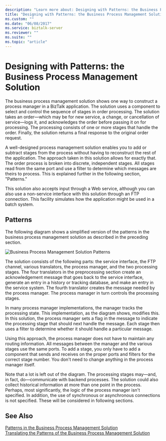 ```yaml
---
description: "Learn more about: Designing with Patterns: the Business Process Management Solution"
title: "Designing with Patterns: the Business Process Management Solution"
ms.custom: ""
ms.date: "06/08/2017"
ms.service: biztalk-server
ms.reviewer: ""
ms.suite: ""
ms.topic: "article"
---
```

# Designing with Patterns: the Business Process Management Solution
The business process management solution shows one way to construct a process manager in a BizTalk application. The solution uses a component to select and control the sequence of stages in order processing. The solution takes an order—which may be for new service, a change, or cancellation of service—logs it, and acknowledges the order before passing it on for processing. The processing consists of one or more stages that handle the order. Finally, the solution returns a final response to the original order request.  
  
 A well-designed process management solution enables you to add or subtract stages from the process without having to reconstruct the rest of the application. The approach taken in this solution allows for exactly that. The order process is broken into discrete, independent stages. All stages read from the same port and use a filter to determine which messages are theirs to process. This is explained further in the following section, "Patterns."  
  
 This solution also accepts input through a Web service, although you can also use a non-service interface with this solution through an FTP connection. This facility simulates how the application might be used in a batch system.  
  
## Patterns  
 The following diagram shows a simplified version of the patterns in the business process management solution as described in the preceding section.  
  
 ![Business Process Management Solution Patterns](../core/media/bts-cp-business-process-management-patterns.gif "bts_cp_Business_Process_Management_Patterns")  
  
 The solution consists of the following parts: the service interface, the FTP channel, various translators, the process manager, and the two processing stages. The four translators in the preprocessing section create an acknowledgement message that goes back to the service interface, generate an entry in a history or tracking database, and make an entry in the service system. The fourth translator creates the message needed by the process manager. The process manager in turn controls the processing stages.  
  
 In many process manager implementations, the manager tracks the processing state. This implementation, as the diagram shows, modifies this. In this solution, the process manager sets a flag in the message to indicate the processing stage that should next handle the message. Each stage then uses a filter to determine whether it should handle a particular message.  
  
 Using this approach, the process manager does not have to maintain any routing information. All messages between the manager and the various stages use the same ports. To add a stage, you only have to add a component that sends and receives on the proper ports and filters for the correct stage number. You don't need to change anything in the process manager itself.  
  
 Note that a lot is left out of the diagram. The processing stages may—and, in fact, do—communicate with backend processes. The solution could also collect historical information at more than one point in the process. Perhaps, most significantly, the logic of the process manager isn't specified. In addition, the use of synchronous or asynchronous connections is not specified. These will be considered in following sections.  
  
## See Also  
 [Patterns in the Business Process Management Solution](../core/patterns-in-the-business-process-management-solution.md)   
 [Translating the Patterns of the Business Process Management Solution](../core/translating-the-patterns-of-the-business-process-management-solution.md)
